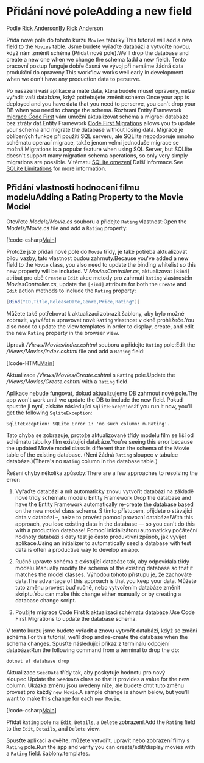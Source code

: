 # <a name="adding-a-new-field"></a><span data-ttu-id="e43e0-101">Přidání nové pole</span><span class="sxs-lookup"><span data-stu-id="e43e0-101">Adding a new field</span></span>

<span data-ttu-id="e43e0-102">Podle [Rick Anderson](https://twitter.com/RickAndMSFT)</span><span class="sxs-lookup"><span data-stu-id="e43e0-102">By [Rick Anderson](https://twitter.com/RickAndMSFT)</span></span>

<span data-ttu-id="e43e0-103">Přidá nové pole do tohoto kurzu `Movies` tabulky.</span><span class="sxs-lookup"><span data-stu-id="e43e0-103">This tutorial will add a new field to the `Movies` table.</span></span> <span data-ttu-id="e43e0-104">Jsme budete vyřaďte databázi a vytvořte novou, když nám změnit schéma (Přidat nové pole).</span><span class="sxs-lookup"><span data-stu-id="e43e0-104">We'll drop the database and create a new one when we change the schema (add a new field).</span></span> <span data-ttu-id="e43e0-105">Tento pracovní postup funguje dobře časná ve vývoj při nemáme žádná data produkční do opraveny.</span><span class="sxs-lookup"><span data-stu-id="e43e0-105">This workflow works well early in development when we don't have any production data to perserve.</span></span>

<span data-ttu-id="e43e0-106">Po nasazení vaší aplikace a máte data, která budete muset opraveny, nelze vyřadit vaší databáze, když potřebujete změnit schéma.</span><span class="sxs-lookup"><span data-stu-id="e43e0-106">Once your app is deployed and you have data that you need to perserve, you can't drop your DB when you need to change the schema.</span></span> <span data-ttu-id="e43e0-107">Rozhraní Entity Framework [migrace Code First](https://docs.microsoft.com/ef/core/get-started/aspnetcore/new-db) vám umožní aktualizovat schéma a migraci databáze bez ztráty dat.</span><span class="sxs-lookup"><span data-stu-id="e43e0-107">Entity Framework [Code First Migrations](https://docs.microsoft.com/ef/core/get-started/aspnetcore/new-db) allows you to update your schema and migrate the database without losing data.</span></span> <span data-ttu-id="e43e0-108">Migrace je oblíbených funkce při použití SQL serveru, ale SQLlite nepodporuje mnoho schématu operací migrace, takže jenom velmi jednoduše migrace se možná.</span><span class="sxs-lookup"><span data-stu-id="e43e0-108">Migrations is a popular feature when using SQL Server, but SQLlite doesn't support many migration schema operations, so only very simply migrations are possible.</span></span> <span data-ttu-id="e43e0-109">V tématu [SQLite omezení](https://docs.microsoft.com/ef/core/providers/sqlite/limitations) Další informace.</span><span class="sxs-lookup"><span data-stu-id="e43e0-109">See [SQLite Limitations](https://docs.microsoft.com/ef/core/providers/sqlite/limitations) for more information.</span></span>

## <a name="adding-a-rating-property-to-the-movie-model"></a><span data-ttu-id="e43e0-110">Přidání vlastnosti hodnocení filmu modelu</span><span class="sxs-lookup"><span data-stu-id="e43e0-110">Adding a Rating Property to the Movie Model</span></span>

<span data-ttu-id="e43e0-111">Otevřete *Models/Movie.cs* souboru a přidejte `Rating` vlastnost:</span><span class="sxs-lookup"><span data-stu-id="e43e0-111">Open the *Models/Movie.cs* file and add a `Rating` property:</span></span>

[!code-csharp[Main](../../tutorials/first-mvc-app/start-mvc/sample/MvcMovie/Models/MovieDateRating.cs?highlight=11&range=7-18)]

<span data-ttu-id="e43e0-112">Protože jste přidali nové pole do `Movie` třídy, je také potřeba aktualizovat bílou vazby, tato vlastnost budou zahrnuty.</span><span class="sxs-lookup"><span data-stu-id="e43e0-112">Because you've added a new field to the `Movie` class, you also need to update the binding whitelist so this new property will be included.</span></span> <span data-ttu-id="e43e0-113">V *MoviesController.cs*, aktualizovat `[Bind]` atribut pro obě `Create` a `Edit` akce metody pro zahrnutí `Rating` vlastnost:</span><span class="sxs-lookup"><span data-stu-id="e43e0-113">In *MoviesController.cs*, update the `[Bind]` attribute for both the `Create` and `Edit` action methods to include the `Rating` property:</span></span>

```csharp
[Bind("ID,Title,ReleaseDate,Genre,Price,Rating")]
   ```

<span data-ttu-id="e43e0-114">Můžete také potřebovat k aktualizaci zobrazit šablony, aby bylo možné zobrazit, vytvářet a upravovat nové `Rating` vlastnost v okně prohlížeče.</span><span class="sxs-lookup"><span data-stu-id="e43e0-114">You also need to update the view templates in order to display, create, and edit the new `Rating` property in the browser view.</span></span>

<span data-ttu-id="e43e0-115">Upravit */Views/Movies/Index.cshtml* souboru a přidejte `Rating` pole:</span><span class="sxs-lookup"><span data-stu-id="e43e0-115">Edit the */Views/Movies/Index.cshtml* file and add a `Rating` field:</span></span>

[!code-HTML[Main](../../tutorials/first-mvc-app/start-mvc/sample/MvcMovie/Views/Movies/IndexGenreRating.cshtml?highlight=17,39&range=24-64)]

<span data-ttu-id="e43e0-116">Aktualizace */Views/Movies/Create.cshtml* s `Rating` pole.</span><span class="sxs-lookup"><span data-stu-id="e43e0-116">Update the */Views/Movies/Create.cshtml* with a `Rating` field.</span></span>

<span data-ttu-id="e43e0-117">Aplikace nebude fungovat, dokud aktualizujeme DB zahrnout nové pole.</span><span class="sxs-lookup"><span data-stu-id="e43e0-117">The app won't work until we update the DB to include the new field.</span></span> <span data-ttu-id="e43e0-118">Pokud spustíte ji nyní, získáte následující `SqliteException`:</span><span class="sxs-lookup"><span data-stu-id="e43e0-118">If you run it now, you'll get the following `SqliteException`:</span></span>

```
SqliteException: SQLite Error 1: 'no such column: m.Rating'.
```

<span data-ttu-id="e43e0-119">Tato chyba se zobrazuje, protože aktualizované třídy modelu film se liší od schématu tabulky film existující databáze.</span><span class="sxs-lookup"><span data-stu-id="e43e0-119">You're seeing this error because the updated Movie model class is different than the schema of the Movie table of the existing database.</span></span> <span data-ttu-id="e43e0-120">(Není žádná `Rating` sloupec v tabulce databáze.)</span><span class="sxs-lookup"><span data-stu-id="e43e0-120">(There's no `Rating` column in the database table.)</span></span>

<span data-ttu-id="e43e0-121">Řešení chyby několika způsoby:</span><span class="sxs-lookup"><span data-stu-id="e43e0-121">There are a few approaches to resolving the error:</span></span>

1. <span data-ttu-id="e43e0-122">Vyřaďte databázi a mít automaticky znovu vytvořit databázi na základě nové třídy schématu modelu Entity Framework.</span><span class="sxs-lookup"><span data-stu-id="e43e0-122">Drop the database and have the Entity Framework automatically re-create the database based on the new model class schema.</span></span> <span data-ttu-id="e43e0-123">S tímto přístupem, přijdete o stávající data v databázi –, nelze to provést pomocí provozní databáze!</span><span class="sxs-lookup"><span data-stu-id="e43e0-123">With this approach, you lose existing data in the database — so you can't do this with a production database!</span></span> <span data-ttu-id="e43e0-124">Pomocí inicializátoru automaticky počáteční hodnoty databázi s daty test je často produktivní způsob, jak vyvíjet aplikace.</span><span class="sxs-lookup"><span data-stu-id="e43e0-124">Using an initializer to automatically seed a database with test data is often a productive way to develop an app.</span></span>

2. <span data-ttu-id="e43e0-125">Ručně upravte schéma z existující databáze tak, aby odpovídala třídy modelu.</span><span class="sxs-lookup"><span data-stu-id="e43e0-125">Manually modify the schema of the existing database so that it matches the model classes.</span></span> <span data-ttu-id="e43e0-126">Výhodou tohoto přístupu je, že zachováte data.</span><span class="sxs-lookup"><span data-stu-id="e43e0-126">The advantage of this approach is that you keep your data.</span></span> <span data-ttu-id="e43e0-127">Můžete tuto změnu provést buď ručně, nebo vytvořením databáze změnit skriptu.</span><span class="sxs-lookup"><span data-stu-id="e43e0-127">You can make this change either manually or by creating a database change script.</span></span>

3. <span data-ttu-id="e43e0-128">Použijte migrace Code First k aktualizaci schématu databáze.</span><span class="sxs-lookup"><span data-stu-id="e43e0-128">Use Code First Migrations to update the database schema.</span></span>

<span data-ttu-id="e43e0-129">V tomto kurzu jsme budete vyřadit a znovu vytvořit databázi, když se změní schéma.</span><span class="sxs-lookup"><span data-stu-id="e43e0-129">For this tutorial, we'll drop and re-create the database when the schema changes.</span></span> <span data-ttu-id="e43e0-130">Spusťte následující příkaz z terminálu odpojení databáze:</span><span class="sxs-lookup"><span data-stu-id="e43e0-130">Run the following command from a terminal to drop the db:</span></span>

`dotnet ef database drop`

<span data-ttu-id="e43e0-131">Aktualizace `SeedData` třídy tak, aby poskytuje hodnotu pro nový sloupec.</span><span class="sxs-lookup"><span data-stu-id="e43e0-131">Update the `SeedData` class so that it provides a value for the new column.</span></span> <span data-ttu-id="e43e0-132">Ukázka změnu jsou uvedeny níže, ale budete chtít tuto změnu provést pro každý `new Movie`.</span><span class="sxs-lookup"><span data-stu-id="e43e0-132">A sample change is shown below, but you'll want to make this change for each `new Movie`.</span></span>

[!code-csharp[Main](../../tutorials/first-mvc-app/start-mvc/sample/MvcMovie/Models/SeedDataRating.cs?name=snippet1&highlight=6)]

<span data-ttu-id="e43e0-133">Přidat `Rating` pole na `Edit`, `Details`, a `Delete` zobrazení.</span><span class="sxs-lookup"><span data-stu-id="e43e0-133">Add the `Rating` field to the `Edit`, `Details`, and `Delete` view.</span></span>

<span data-ttu-id="e43e0-134">Spusťte aplikaci a ověřte, můžete vytvořit, upravit nebo zobrazení filmy s `Rating` pole.</span><span class="sxs-lookup"><span data-stu-id="e43e0-134">Run the app and verify you can create/edit/display movies with a `Rating` field.</span></span> <span data-ttu-id="e43e0-135">šablony.</span><span class="sxs-lookup"><span data-stu-id="e43e0-135">templates.</span></span>
